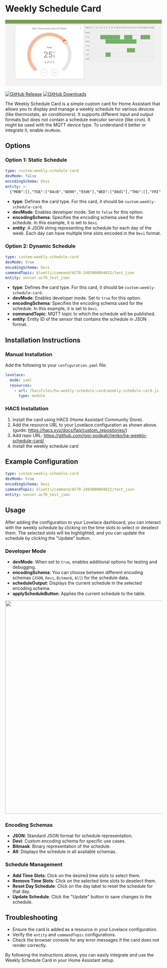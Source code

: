 # Weekly Schedule Card

![Weekly Schedule UI](images/weekly-schedule-ui.png)

[![GitHub Release][gh-release-image]][gh-release-url]
[![GitHub Downloads][gh-downloads-image]][gh-downloads-url]

The Weekly Schedule Card is a simple custom card for Home Assistant that allows you to display and manage a weekly schedule for various devices (like thermostats, air conditioners).
It supports different input and output formats but does not contain a schedule executor service (like cron). It might be used with the MQTT device type.
To understand it better or integrate it, enable `devMode`.

## Options

### Option 1: Static Schedule

```yaml
type: custom:weekly-schedule-card
devMode: false
encodingSchema: Devi
entity: >-
  {"MON":[],"TUE":["84cB","8D90","93d6"],"WED":["86d1"],"THU":[],"FRI":["8E91"],"SAT":[],"SUN":[]}
```

- **type**: Defines the card type. For this card, it should be `custom:weekly-schedule-card`.
- **devMode**: Enables developer mode. Set to `false` for this option.
- **encodingSchema**: Specifies the encoding schema used for the schedule. In this example, it is set to `Devi`.
- **entity**: A JSON string representing the schedule for each day of the week. Each day can have multiple time slots encoded in the `Devi` format.

### Option 2: Dynamic Schedule

```yaml
type: custom:weekly-schedule-card
devMode: true
encodingSchema: Devi
commandTopic: bluetti/command/AC70-2403000094022/test_json
entity: sensor.ac70_test_json
```

- **type**: Defines the card type. For this card, it should be `custom:weekly-schedule-card`.
- **devMode**: Enables developer mode. Set to `true` for this option.
- **encodingSchema**: Specifies the encoding schema used for the schedule. In this example, it is set to `Devi`.
- **commandTopic**: MQTT topic to which the schedule will be published.
- **entity**: Entity ID of the sensor that contains the schedule in JSON format.

## Installation Instructions

### Manual Installation

Add the following to your `configuration.yaml` file:

```yaml
lovelace:
  mode: yaml
  resources:
    - url: /hacsfiles/ha-weekly-schedule-card/weekly-schedule-card.js
      type: module
```

### HACS Installation

1. Install the card using HACS (Home Assistant Community Store).
2. Add the resource URL to your Lovelace configuration as shown above. (guide: https://hacs.xyz/docs/faq/custom_repositories/)
3. Add repo URL: https://github.com/igor-podpalchenko/ha-weekly-schedule-card/
4. Install the weekly schedule card

## Example Configuration

```yaml
type: custom:weekly-schedule-card
devMode: true
encodingSchema: Devi
commandTopic: bluetti/command/AC70-2403000094022/test_json
entity: sensor.ac70_test_json
```

## Usage

After adding the configuration to your Lovelace dashboard, you can interact with the weekly schedule by clicking on the time slots to select or deselect them. The selected slots will be highlighted, and you can update the schedule by clicking the "Update" button.

### Developer Mode

- **devMode**: When set to `true`, enables additional options for testing and debugging.
- **encodingSchema**: You can choose between different encoding schemas (`JSON`, `Devi`, `Bitmask`, `All`) for the schedule data.
- **scheduleOutput**: Displays the current schedule in the selected encoding schema.
- **applyScheduleButton**: Applies the current schedule to the table.

<img src="https://github.com/igor-podpalchenko/ha-weekly-schedule-card/blob/main/images/weekly-schedule-dev-mode.png" width="508" height="685" />

### Encoding Schemas

- **JSON**: Standard JSON format for schedule representation.
- **Devi**: Custom encoding schema for specific use cases.
- **Bitmask**: Binary representation of the schedule.
- **All**: Displays the schedule in all available schemas.

### Schedule Management

- **Add Time Slots**: Click on the desired time slots to select them.
- **Remove Time Slots**: Click on the selected time slots to deselect them.
- **Reset Day Schedule**: Click on the day label to reset the schedule for that day.
- **Update Schedule**: Click the "Update" button to save changes to the schedule.

## Troubleshooting

- Ensure the card is added as a resource in your Lovelace configuration.
- Verify the `entity` and `commandTopic` configurations.
- Check the browser console for any error messages if the card does not render correctly.

By following the instructions above, you can easily integrate and use the Weekly Schedule Card in your Home Assistant setup.

<!-- Badges -->

[gh-release-url]: https://github.com/igor-podpalchenko/ha-weekly-schedule-card/releases/latest
[gh-release-image]: https://img.shields.io/github/v/release/igor-podpalchenko/ha-weekly-schedule-card?style=flat-square
[gh-downloads-url]: https://github.com/igor-podpalchenko/ha-weekly-schedule-card/releases
[gh-downloads-image]: https://img.shields.io/github/downloads/igor-podpalchenko/ha-weekly-schedule-card/total?style=flat-square
